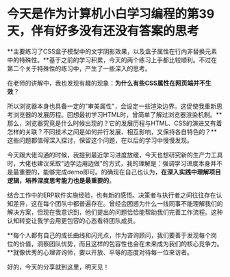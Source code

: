 # 今天是作为计算机小白学习编程的第39天，伴有好多没有还没有答案的思考

**主要练习了CSS盒子模型中的文字阴影效果，以及盒子属性在行内非替换元素中的特殊性。**基于之前的学习积累，今天的两个练习上手都比较顺利。不过在第二个关于特殊性的练习中，产生了一些深入的思考。

在老师的讲解中，我也发现有趣的现象：**为什么有些CSS属性在网页端并不生效**？

所以浏览器本身也具备一定的"审美属性"，会设定一些渲染边界。这促使我重新思考浏览器的发展历程。回想最初学习HTML时，曾简单了解过浏览器渲染机制。**那么，浏览器究竟是什么时候出现的？它的发展历程与HTML、CSS的演进又有着怎样的关联？不同技术之间是如何并行发展、相互影响，又保持各自特色的？**这些问题都值得深入探讨，保留这个问题，在以后的学习中慢慢发现。

今天跟大佬沟通的时候，我提到最近学习进度放缓，今天也想研究新的生产力工具时，大佬也建议采取"边学边用边做"的方式，我的理解是：强调学习进度本身并不是最重要的，能够完成demo即可。的确现在自己也认为，**在深入实践中理解项目逻辑，培养深度思考能力也是最重要的**。

结合工作中的ERP软件实施经验，也有新的感悟。决策者与执行者之间往往存在认知差异，这在每个团队中都普遍存在。曾经会困惑为什么一线同事不能理解我们的解决方案，但现在我意识到，他们提出的问题恰恰能帮助我们完善工作流程。这种认知转变让我学会用更包容的心态看待团队成员。

**每个人都有自己的成长曲线和闪光点，作为咨询顾问，我们要善于发现每个岗位的价值，洞察团队优势，而且这样的包容性也会在未来成为我们的核心竞争力。**就像优秀的心理咨询师，要以开放、平等的态度对待每一位来访者。

好的，今天的分享就到这里，明天见！